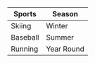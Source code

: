 | Sports           | Season |
| ---------------- | ------ |
| Skiing           | Winter |
| Baseball | Summer |
| Running |  Year Round |